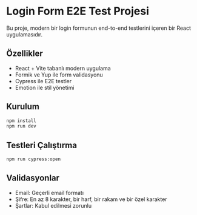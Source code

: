 # Login Form E2E Test Projesi

Bu proje, modern bir login formunun end-to-end testlerini içeren bir React uygulamasıdır.

## Özellikler

- React + Vite tabanlı modern uygulama
- Formik ve Yup ile form validasyonu
- Cypress ile E2E testler
- Emotion ile stil yönetimi

## Kurulum

```bash
npm install
npm run dev
```

## Testleri Çalıştırma

```bash
npm run cypress:open
```

## Validasyonlar

- Email: Geçerli email formatı
- Şifre: En az 8 karakter, bir harf, bir rakam ve bir özel karakter
- Şartlar: Kabul edilmesi zorunlu
